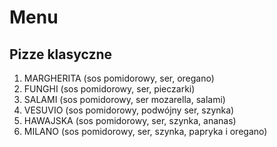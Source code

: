 # Menu

## Pizze klasyczne

1. MARGHERITA (sos pomidorowy, ser, oregano)
2. FUNGHI (sos pomidorowy, ser, pieczarki)
3. SALAMI (sos pomidorowy, ser mozarella, salami)
4. VESUVIO (sos pomidorowy, podwójny ser, szynka)
5. HAWAJSKA (sos pomidorowy, ser, szynka, ananas)
6. MILANO (sos pomidorowy, ser, szynka, papryka i oregano)
